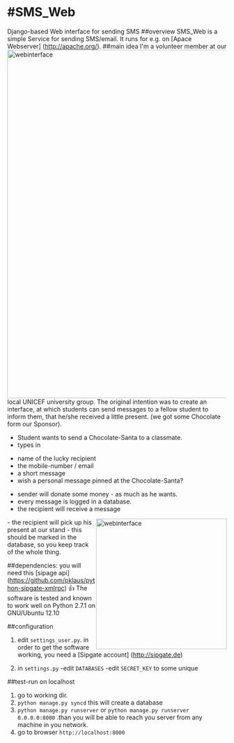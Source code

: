 #SMS_Web
=======

Django-based Web interface for sending SMS
##overview
SMS_Web is a simple Service for sending SMS/email. It runs for e.g. on [Apace Webserver] (http://apache.org/).
<img src="http://gerneth.info/files/screenshot_01.png" width="800" height=auto alt="webinterface" title="default Webinterface of SMS_Web" style="float: right;" />
##main idea
I'm a volunteer member at our local UNICEF university group.
The original intention was to create an interface, at which students can send messages to a fellow student to inform them, that he/she received a little present. (we got some Chocolate form our Sponsor).
- Student wants to send a Chocolate-Santa to a classmate.
- types in 
* name of the lucky recipient
* the mobile-number / email
* a short message
* wish a personal message pinned at the Chocolate-Santa?
- sender will donate some money - as much as he wants.
- every message is logged in a database.
- the recipient will receive a message
<img src="http://gerneth.info/files/screenshot_02.png" width=300px height=auto alt="webinterface" title="default Webinterface of SMS_Web" style="float: right;" />
- the recipient will pick up his present at our stand
- this should be marked in the database, so you keep track of the whole thing.

##dependencies:
you will need this [sipage api] (https://github.com/pklaus/python-sipgate-xmlrpc) :+1: 
The software is tested and known to work well on Python 2.7.1 on GNU/Ubuntu 12.10

##configuration
1. edit `settings_user.py`.
in order to get the software working, you need a [Sipgate account] (http://sipgate.de)

2. in `settings.py`
-edit `DATABASES`
-edit `SECRET_KEY` to some unique

##test-run on localhost
1. go to working dir.
2. `python manage.py syncd` this will create a database
3. `python manage.py runserver` or `python manage.py runserver 0.0.0.0:8000`  .than you will be able to reach you server from any machine in you network.
4. go to browser `http://localhost:8000`

